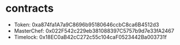 # contracts

* Token: 0xa874fa1A7a9C8696b95180646ccbC8ca6B4512d3 
* MasterChef: 0x022F542c229eb381088397C5757b9d7e33fA2467 
* Timelock: 0x18EC0aB42cC272c55c104caF0523442Ba003731f​
